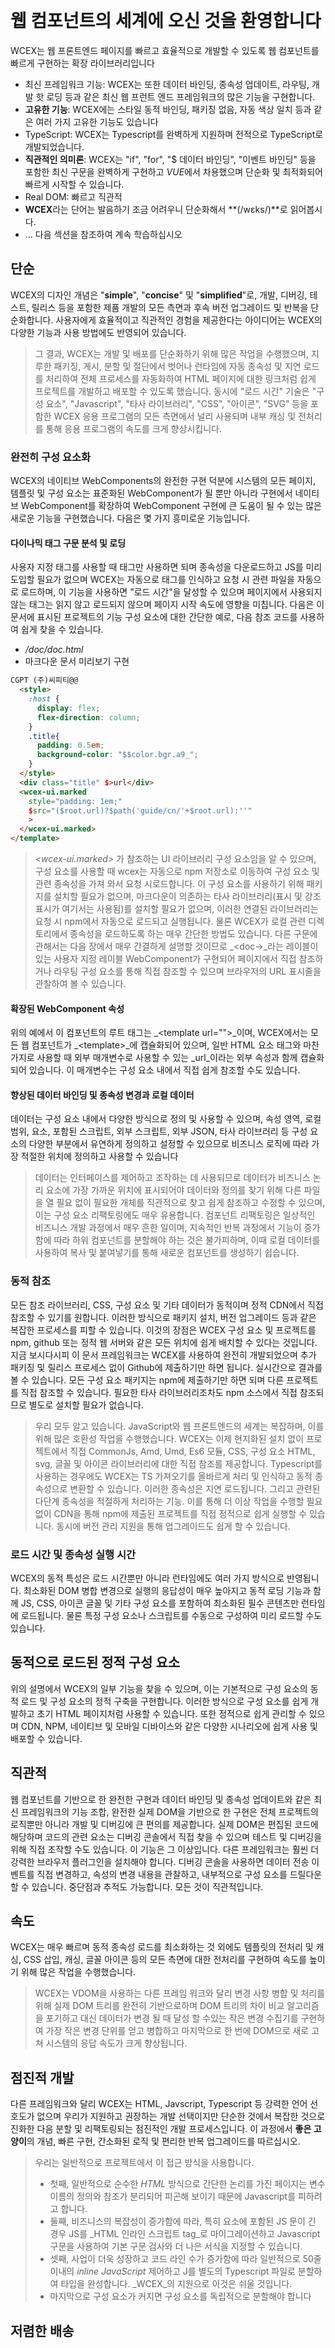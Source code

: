 <!--DESC: {icon:{name:"explore",pkg:"mdi",type:"filled"},id:1} -->

<p align=center><svg 너비=8em src="/logo.svg" ></svg></p>

# 웹 컴포넌트의 세계에 오신 것을 환영합니다

WCEX는 웹 프론트엔드 페이지를 빠르고 효율적으로 개발할 수 있도록 웹 컴포넌트를 빠르게 구현하는 확장 라이브러리입니다

- 최신 프레임워크 기능: WCEX는 또한 데이터 바인딩, 종속성 업데이트, 라우팅, 개발 핫 로딩 등과 같은 최신 웹 프런트 엔드 프레임워크의 많은 기능을 구현합니다.
- **고유한 기능**: WCEX에는 스타일 동적 바인딩, 패키징 없음, 자동 색상 일치 등과 같은 여러 가지 고유한 기능도 있습니다
- TypeScript: WCEX는 Typescript를 완벽하게 지원하며 전적으로 TypeScript로 개발되었습니다.
- **직관적인 의미론**: WCEX는 "if", "for", "$ 데이터 바인딩", "이벤트 바인딩" 등을 포함한 최신 구문을 완벽하게 구현하고 *VUE*에서 차용했으며 단순화 및 최적화되어 빠르게 시작할 수 있습니다.
- Real DOM: 빠르고 직관적
- **WCEX**라는 단어는 발음하기 조금 어려우니 단순화해서 **(/wɛks/)**로 읽어봅시다.
- ... 다음 섹션을 참조하여 계속 학습하십시오

## 단순

WCEX의 디자인 개념은 "**simple**", "**concise**" 및 "**simplified**"로, 개발, 디버깅, 테스트, 릴리스 등을 포함한 제품 개발의 모든 측면과 후속 버전 업그레이드 및 반복을 단순화합니다.
사용자에게 효율적이고 직관적인 경험을 제공한다는 아이디어는 WCEX의 다양한 기능과 사용 방법에도 반영되어 있습니다.

> 그 결과, WCEX는 개발 및 배포를 단순화하기 위해 많은 작업을 수행했으며, 지루한 패키징, 게시, 분할 및 절단에서 벗어나 런타임에 자동 종속성 및 지연 로드를 처리하여 전체 프로세스를 자동화하여 HTML 페이지에 대한 링크처럼 쉽게 프로젝트를 개발하고 배포할 수 있도록 했습니다. 동시에 "로드 시간" 기술은 "구성 요소", "Javascript", "타사 라이브러리", "CSS", "아이콘", "SVG" 등을 포함한 WCEX 응용 프로그램의 모든 측면에서 널리 사용되며 내부 캐싱 및 전처리를 통해 응용 프로그램의 속도를 크게 향상시킵니다.

### 완전히 구성 요소화

WCEX의 네이티브 WebComponents의 완전한 구현 덕분에 시스템의 모든 페이지, 템플릿 및 구성 요소는 표준화된 WebComponent가 될 뿐만 아니라 구현에서 네이티브 WebComponent를 확장하여 WebComponent 구현에 큰 도움이 될 수 있는 많은 새로운 기능을 구현했습니다. 다음은 몇 가지 흥미로운 기능입니다.

#### 다이나믹 태그 구문 분석 및 로딩

사용자 지정 태그를 사용할 때 태그만 사용하면 되며 종속성을 다운로드하고 JS를 미리 도입할 필요가 없으며 WCEX는 자동으로 태그를 인식하고 요청 시 관련 파일을 자동으로 로드하며, 이 기능을 사용하면 "로드 시간"을 달성할 수 있으며 페이지에서 사용되지 않는 태그는 읽지 않고 로드되지 않으며 페이지 시작 속도에 영향을 미칩니다. 다음은 이 문서에 표시된 프로젝트의 기능 구성 요소에 대한 간단한 예로, 다음 참조 코드를 사용하여 쉽게 찾을 수 있습니다.
- _/doc/doc.html_
- 마크다운 문서 미리보기 구현
```html
CGPT (주)씨피티@@
  <style>
    :host {
      display: flex;
      flex-direction: column;
    }
    .title{
      padding: 0.5em;
      background-color: "$$color.bgr.a9_";
    }
  </style>
  <div class="title" $>url</div>
  <wcex-ui.marked 
    style="padding: 1em;" 
    $src="($root.url)?$path('guide/cn/'+$root.url):''"
    >
  </wcex-ui.marked>
</template>
```

> _\<wcex-ui.marked\>_ 가 참조하는 UI 라이브러리 구성 요소임을 알 수 있으며, 구성 요소를 사용할 때 wcex는 자동으로 npm 저장소로 이동하여 구성 요소 및 관련 종속성을 가져 와서 요청 시로드합니다. 이 구성 요소를 사용하기 위해 패키지를 설치할 필요가 없으며, 마크다운이 의존하는 타사 라이브러리(표시 및 강조 표시가 여기서는 사용됨)를 설치할 필요가 없으며, 이러한 연결된 라이브러리는 요청 시 npm에서 자동으로 로드되고 실행됩니다. 물론 WCEX가 로컬 관련 디렉토리에서 종속성을 로드하도록 하는 매우 간단한 방법도 있습니다. 다른 구문에 관해서는 다음 장에서 매우 간결하게 설명할 것이므로 _\<doc-\>_라는 레이블이 있는 사용자 지정 레이블 WebComponent가 구현되어 페이지에서 직접 참조하거나 라우팅 구성 요소를 통해 직접 참조할 수 있으며 브라우저의 URL 표시줄을 관찰하여 볼 수 있습니다.

#### 확장된 WebComponent 속성
위의 예에서 이 컴포넌트의 루트 태그는 _\<template url=""\>_이며, WCEX에서는 모든 웹 컴포넌트가 _\<template\>_에 캡슐화되어 있으며, 일반 HTML 요소 태그와 마찬가지로 사용할 때 외부 매개변수로 사용할 수 있는 _url_이라는 외부 속성과 함께 캡슐화되어 있습니다. 이 매개변수는 구성 요소 내에서 직접 쉽게 참조할 수도 있습니다.


#### 향상된 데이터 바인딩 및 종속성 변경과 로컬 데이터
데이터는 구성 요소 내에서 다양한 방식으로 정의 및 사용할 수 있으며, 속성 영역, 로컬 범위, 요소, 포함된 스크립트, 외부 스크립트, 외부 JSON, 타사 라이브러리 등 구성 요소의 다양한 부분에서 유연하게 정의하고 설정할 수 있으므로 비즈니스 로직에 따라 가장 적절한 위치에 정의하고 사용할 수 있습니다
> 데이터는 인터페이스를 제어하고 조작하는 데 사용되므로 데이터가 비즈니스 논리 요소에 가장 가까운 위치에 표시되어야 데이터와 정의를 찾기 위해 다른 파일을 열 필요 없이 필요한 개체를 직관적으로 찾고 쉽게 참조하고 수정할 수 있으며, 이는 구성 요소 리팩토링에도 매우 유용합니다. 컴포넌트 리팩토링은 일상적인 비즈니스 개발 과정에서 매우 흔한 일이며, 지속적인 반복 과정에서 기능이 증가함에 따라 하위 컴포넌트를 분할해야 하는 것은 불가피하며, 이때 로컬 데이터를 사용하여 복사 및 붙여넣기를 통해 새로운 컴포넌트를 생성하기 쉽습니다.

### 동적 참조
모든 참조 라이브러리, CSS, 구성 요소 및 기타 데이터가 동적이며 정적 CDN에서 직접 참조할 수 있기를 원합니다. 이러한 방식으로 패키지 설치, 버전 업그레이드 등과 같은 복잡한 프로세스를 피할 수 있습니다. 이것의 장점은 WCEX 구성 요소 및 프로젝트를 npm, github 또는 정적 웹 서버와 같은 모든 위치에 쉽게 배치할 수 있다는 것입니다. 지금 보시다시피 이 문서 프레임워크는 WCEX를 사용하여 완전히 개발되었으며 추가 패키징 및 릴리스 프로세스 없이 Github에 제출하기만 하면 됩니다. 실시간으로 결과를 볼 수 있습니다. 모든 구성 요소 패키지는 npm에 제출하기만 하면 되며 다른 프로젝트를 직접 참조할 수 있습니다. 필요한 타사 라이브러리조차도 npm 소스에서 직접 참조되므로 별도로 설치할 필요가 없습니다.

> 우리 모두 알고 있습니다. JavaScript와 웹 프론트엔드의 세계는 복잡하며, 이를 위해 많은 호환성 작업을 수행했습니다. WCEX는 이제 현지화된 설치 없이 프로젝트에서 직접 CommonJs, Amd, Umd, Es6 모듈, CSS, 구성 요소 HTML, svg, 글꼴 및 아이콘 라이브러리에 대한 직접 참조를 제공합니다. Typescript를 사용하는 경우에도 WCEX는 TS 가져오기를 올바르게 처리 및 인식하고 동적 종속성으로 변환할 수 있습니다. 이러한 종속성은 지연 로드됩니다. 그리고 관련된 다단계 종속성을 적절하게 처리하는 기능. 이를 통해 더 이상 작업을 수행할 필요 없이 CDN을 통해 npm에 제출된 프로젝트를 직접 정적으로 쉽게 실행할 수 있습니다. 동시에 버전 관리 지원을 통해 업그레이드도 쉽게 할 수 있습니다.

### 로드 시간 및 종속성 실행 시간
WCEX의 동적 특성은 로드 시간뿐만 아니라 런타임에도 여러 가지 방식으로 반영됩니다. 최소화된 DOM 병합 변경으로 실행의 응답성이 매우 높아지고 동적 로딩 기능과 함께 JS, CSS, 아이콘 글꼴 및 기타 구성 요소를 포함하여 최소화된 필수 콘텐츠만 런타임에 로드됩니다. 물론 특정 구성 요소나 스크립트를 수동으로 구성하여 미리 로드할 수도 있습니다.

## 동적으로 로드된 정적 구성 요소
위의 설명에서 WCEX의 일부 기능을 찾을 수 있으며, 이는 기본적으로 구성 요소의 동적 로드 및 구성 요소의 정적 구축을 구현합니다. 이러한 방식으로 구성 요소를 쉽게 개발하고 초기 HTML 페이지처럼 사용할 수 있습니다. 또한 정적으로 쉽게 관리할 수 있으며 CDN, NPM, 네이티브 및 모바일 디바이스와 같은 다양한 시나리오에 쉽게 사용 및 배포할 수 있습니다.

## 직관적
웹 컴포넌트를 기반으로 한 완전한 구현과 데이터 바인딩 및 종속성 업데이트와 같은 최신 프레임워크의 기능 조합, 완전한 실제 DOM을 기반으로 한 구현은 전체 프로젝트의 로직뿐만 아니라 개발 및 디버깅에 큰 편의를 제공합니다. 실제 DOM은 편집된 코드에 해당하며 코드의 관련 요소는 디버깅 콘솔에서 직접 찾을 수 있으며 테스트 및 디버깅을 위해 직접 조작할 수도 있습니다. 이 기능은 그 이상입니다. 다른 프레임워크는 훨씬 더 강력한 브라우저 플러그인을 설치해야 합니다. 디버깅 콘솔을 사용하면 데이터 전송 이벤트를 직접 변경하고, 속성의 변경 내용을 관찰하고, 내부적으로 구성 요소를 드릴다운할 수 있습니다. 중단점과 추적도 가능합니다. 모든 것이 직관적입니다.

## 속도
WCEX는 매우 빠르며 동적 종속성 로드를 최소화하는 것 외에도 템플릿의 전처리 및 캐싱, CSS 삽입, 캐싱, 글꼴 아이콘 등의 모든 측면에 대한 전처리를 구현하여 속도를 높이기 위해 많은 작업을 수행했습니다.
> WCEX는 VDOM을 사용하는 다른 프레임 워크와 달리 변경 사항 병합 및 처리를 위해 실제 DOM 트리를 완전히 기반으로하며 DOM 트리의 차이 비교 알고리즘을 포기하고 대신 데이터가 변경 될 때 달성 할 수있는 작은 변경 수집기를 구현하여 가장 작은 변경 단위를 얻고 병합하고 마지막으로 한 번에 DOM으로 새로 고쳐 시스템의 응답 속도가 크게 향상됩니다.

## 점진적 개발
다른 프레임워크와 달리 WCEX는 HTML, Javscript, Typescript 등 강력한 언어 선호도가 없으며 우리가 지원하고 권장하는 개발 선택이지만 단순한 것에서 복잡한 것으로 진화한 다음 분할 및 리팩토링되는 점진적인 개발 프로세스입니다. 이 과정에서 **좋은 고양이**의 개념, 빠른 구현, 간소화된 로직 및 편리한 반복 업그레이드를 따르십시오.

> 우리는 일반적으로 프로젝트에서 이 접근 방식을 사용합니다.
> - 첫째, 일반적으로 순수한 _HTML_ 방식으로 간단한 논리를 가진 페이지는 변수 이름의 정의와 참조가 분리되어 피곤해 보이기 때문에 Javascript를 피하려고 합니다.
> - 둘째, 비즈니스의 복잡성이 증가함에 따라, 특히 요소에 포함된 JS 문이 긴 경우 JS를 _HTML 인라인 스크립트 tag_로 마이그레이션하고 Javascript 구문을 사용하여 기본 구문 검사와 더 나은 서식을 지정할 수 있습니다.
> - 셋째, 사업이 더욱 성장하고 코드 라인 수가 증가함에 따라 일반적으로 50줄 이내의 _inline JavaScript_ 제어하고 J를 별도의 Typescript 파일로 분할하여 타입을 완성합니다. _WCEX_의 지원으로 이것은 쉬울 것입니다.
> - 마지막으로 구성 요소가 커지면 구성 요소를 독립적으로 분할해야 합니다



## 저렴한 배송
소프트웨어 제품의 수명 주기는 복잡하며 WCEX는 개발 및 디버깅 체인을 포함하여 전체 소프트웨어 제품 수명 주기를 단순화하고 최적화하는 방법을 고려합니다. 배포 및 릴리스와 후속 변경 사항을 반복해서 테스트합니다. 버전 반복 및 기타 여러 링크. 이러한 단계를 최적화하고 단순화합니다. 그것은 매우 우리의 발달의 효율성을 개량할 수 있습니다. 이를 통해 전체 소프트웨어 개발 주기의 비용을 절감할 수 있습니다. 결과적으로 우리가 디자인하는 많은 기능이 이와 관련이 있습니다. 다음 챕터에서. 각 섹션에서 몇 가지 흥미로운 응용 프로그램을 볼 수 있습니다.
> 예를 들어, 동적 종속성 및 로딩 기능을 기반으로 팀 개발에서 다중 구성 요소 모듈, 다중 사용자 협업 네트워크 협업 핫 업데이트를 달성할 수 있으며 이러한 업데이트는 로컬 새로 고침을 기반으로 합니다. 모든 사람의 변경 사항은 실시간 미리보기에 실시간으로 반영됩니다

> WCEX 정적 구성 요소의 기능을 사용하면 npm과 GitHub를 개인 블로그로 사용할 수도 있으므로 서버나 트래픽 요금이 필요하지 않습니다.

> 이 문서는 문서의 프레임워크와 구성 요소가 WCEX로 작성되고, NPM에서 사용할 수 있는 타사 패키지 중 일부를 참조하며, 일부 콘텐츠는 마크다운으로 작성됩니다. 결국 지금 보시는 것처럼 공개 무료 CDN을 통해 NPM에 직접 게시되었습니다.

## 기타
우측 상단에는 WCEX Semantic Real-Time Color Matching의 기능을 체험하고 원하는 색상을 선택할 수 있는 작은 버튼이 있습니다.

또한 이 문서는 특수 중국어 글꼴을 사용하며 WCEX는 중국어 큰 글꼴의 시간 로드도 구현한다는 것을 알 수 있습니다. 브라우저에서 다양한 중국어 글꼴을 사용하는 유용성이 크게 향상되었으며 글꼴 로드에 대한 세부 정보는 디버깅 콘솔에서 볼 수 있으며 이 중국어 글꼴의 사용은 다른 타사 API 서비스에 의존하지 않으며 완전히 정적이며 오프라인을 지원하며 중국어 글꼴 로드 지원 및 최적화에 대한 전용 장이 있습니다. 참조 항목: [https://github.com/wc-ex/cn-fontsource]( https://github.com/wc-ex/cn-fontsource)

